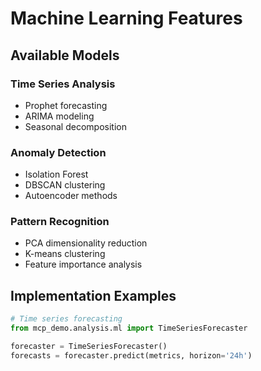 # Machine Learning Features

## Available Models

### Time Series Analysis
- Prophet forecasting
- ARIMA modeling
- Seasonal decomposition

### Anomaly Detection
- Isolation Forest
- DBSCAN clustering
- Autoencoder methods

### Pattern Recognition
- PCA dimensionality reduction
- K-means clustering
- Feature importance analysis

## Implementation Examples
```python
# Time series forecasting
from mcp_demo.analysis.ml import TimeSeriesForecaster

forecaster = TimeSeriesForecaster()
forecasts = forecaster.predict(metrics, horizon='24h')
```